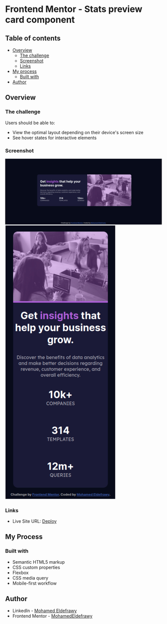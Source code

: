 # Frontend Mentor - Stats preview card component

## Table of contents

- [Overview](#overview)
    - [The challenge](#the-challenge)
    - [Screenshot](#screenshot)
    - [Links](#links)
- [My process](#my-process)
    - [Built with](#built-with)
- [Author](#author)

## Overview

### The challenge

Users should be able to:

- View the optimal layout depending on their device's screen size
- See hover states for interactive elements

### Screenshot

![Desktop view](./screenshots/Desktop.png)
![Desktop view](./screenshots/Mobile.png)

### Links
- Live Site URL: [Deploy](https://mohamedeldefrawy.github.io/stats-preview-card-component/)

## My Process
### Built with

- Semantic HTML5 markup
- CSS custom properties
- Flexbox
- CSS media query
- Mobile-first workflow

## Author
- LinkedIn - [Mohamed Eldefrawy](https://www.linkedin.com/in/mohamedeldefrawy/)
- Frontend Mentor - [MohamedEldefrawy](https://www.frontendmentor.io/profile/MohamedEldefrawy)
